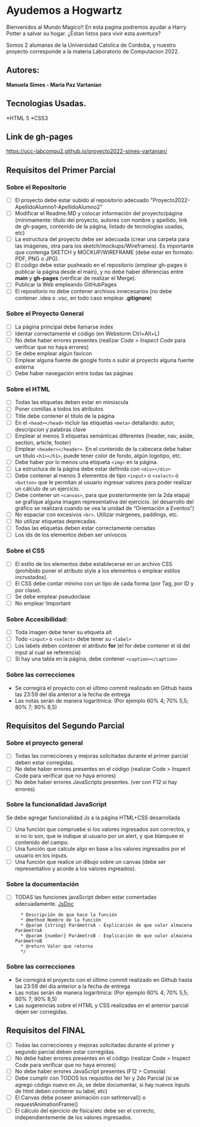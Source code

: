 # Ayudemos a Hogwartz
Bienvenidos al Mundo Magico!! En esta pagina podremos ayudar a Harry Potter a salvar su hogar. ¿Estan listos para vivir esta aventura?

Somos 2 alumanas de la Universidad Catolica de Cordoba, y nuestro proyecto corresponde a la materia Laboratorio de Computacion 2022.

## Autores: 
 **Manuela Simes - Maria Paz Vartanian**

 ## Tecnologias Usadas. 
 *HTML 5
 *CSS3

 ## Link de gh-pages 
https://ucc-labcompu2.github.io/proyecto2022-simes-vartanian/




## Requisitos del Primer Parcial

### Sobre el Repositorio
- [ ] El proyecto debe estar subido al repositorio adecuado "Proyecto2022-ApellidoAlumno1-ApellidoAlumno2"
- [ ] Modificar el Readme.MD y colocar información del proyecto/página (mínimamente: título del proyecto, autores con nombre y apellido, link de gh-pages, contenido de la página,  listado de tecnologías usadas, etc)
- [ ] La estructura del proyecto debe ser adecuada (crear una carpeta para las imágenes, otra para los sketch/mockups/Wireframes). Es importante que contenga SKETCH y MOCKUP/WIREFRAME (debe estar en formato: PDF, PNG o JPG).
- [ ] El código debe estar pusheado en el repositorio (emplear gh-pages ó publicar la página desde el main), y no debe haber diferencias entre **main** y **gh-pages** (verificar de realizar el Merge).
- [ ] Publicar la Web empleando GitHubPages
- [ ] El repositorio no debe contener archivos innecesarios (no debe contener .idea o .vsc, en todo caso emplear **.gitignore**)

### Sobre el Proyecto General
- [ ] La página principal debe llamarse index
- [ ] Identar correctamente el código (en Webstorm Ctrl+Alt+L)
- [ ] No debe haber errores presentes (realizar *Code* > *Inspect Code* para verificar que no haya errores)
- [ ] Se debe emplear algún favicon
- [ ] Emplear alguna fuente de google fonts o subir al proyecto alguna fuente externa
- [ ] Debe haber navegación entre todas las páginas

### Sobre el HTML
- [ ] Todas las etiquetas deben estar en minúscula
- [ ] Poner comillas a todos los atributos
- [ ] Title debe contener el título de la página
- [ ] En el ```<head></head>``` incluir las etiquetas ```<meta>``` detallando: autor, descripcion y palabras clave
- [ ] Emplear al menos 3 etiquetas semánticas diferentes (header, nav, aside, section, article, footer)
- [ ] Emplear ```<header></header>```. En el contenido de la cabecera debe haber un título ```<h1></h1>```, puede tener color de fondo, algún logotipo, etc.
- [ ] Debe haber por lo menos una etiqueta ```<img>``` en la página.
- [ ] La estructura de la página debe estar definida con ```<div></div>```
- [ ] Debe contener al menos 3 elementos de tipo ```<input>``` o ```<select>``` ó ```<button>``` que le permitan al usuario ingresar valores para poder realizar un cálculo de un ejercicio.
- [ ] Debe contener un ```<canvas>```, para que posteriormente (en la 2da etapa) se grafique alguna imagen representativa del ejercicio. (el desarrollo del gráfico se realizará cuando se vea la unidad de “Orientación a Eventos”)
- [ ] No espaciar con excesivos ```<br>```. Utilizar márgenes, paddings, etc.
- [ ] No utilizar etiquetas deprecadas.
- [ ] Todas las etiquetas deben estar correctamente cerradas
- [ ] Los ids de los elementos deben ser unívocos

### Sobre el CSS
- [ ] El estilo de los elementos debe establecerse en un archivo CSS (prohibido poner el atributo style a los elementos o emplear estilos incrustados).
- [ ] El CSS debe contar mínimo con un tipo de cada forma (por Tag, por ID y por clase).
- [ ] Se debe emplear pseudoclase
- [ ] No emplear !important

### Sobre Accesibilidad:
- [ ] Toda imagen debe tener su etiqueta alt
- [ ] Todo ```<input>``` o ```<select>``` debe tener su ```<label>```
- [ ] Los labels deben contener el atributo **for** (el for debe contener el id del input al cual se referencia) 
- [ ] Si hay una tabla en la página, debe contener ```<caption></caption>```

### Sobre las correcciones
* Se corregirá el proyecto con el último commit realizado en Github hasta las 23:59 del día anterior a la fecha de entrega
* Las notas serán de manera logarítmica: (Por ejemplo 60% 4; 70% 5,5; 80% 7; 90% 8,5)



## Requisitos del Segundo Parcial

### Sobre el proyecto general
- [ ] Todas las correcciones y mejoras solicitadas durante el primer parcial deben estar corregidas.
- [ ] No debe haber errores presentes en el código (realizar Code > Inspect Code para verificar que no haya errores)
- [ ] No debe haber errores JavaScripts presentes. (ver con F12 si hay errores)

### Sobre la funcionalidad JavaScript
Se debe agregar funcionalidad Js a la página HTML+CSS desarrollada
- [ ] Una función que compruebe si los valores ingresados son correctos, y si no lo son, que le indique al usuario por un alert, y que blanquee el contenido del campo.
- [ ] Una función que calcule algo en base a los valores ingresados por el usuario en los inputs.
- [ ] Una función que realice un dibujo sobre un canvas (debe ser representativo y acorde a los valores ingreados).

### Sobre la documentación
- [ ] TODAS las funciones javaScript deben estar comentadas adecuadamente. [JsDoc](https://jsdoc.app/about-getting-started.html)
   ```/**
     * Descripción de que hace la función
     * @method Nombre de la función
     * @param {string} ParámetroA - Explicación de que valor almacena ParámetroA
     * @param {number} ParámetroB - Explicación de que valor almacena ParámetroB
     * @return Valor que retorna
     */
   ```
   
### Sobre las correcciones
* Se corregirá el proyecto con el último commit realizado en Github hasta las 23:59 del día anterior a la fecha de entrega
* Las notas serán de manera logarítmica: (Por ejemplo 60% 4; 70% 5,5; 80% 7; 90% 8,5)
* Las sugerencias sobre el HTML y CSS realizadas en el anterior parcial dejen ser corregidas.

   
## Requisitos del FINAL
- [ ] Todas las correcciones y mejoras solicitadas durante el primer y segundo parcial deben estar corregidas.
- [ ] No debe haber errores presentes en el código (realizar Code > Inspect Code para verificar que no haya errores)
- [ ] No debe haber errores JavaScript presentes (F12 > Consola)
- [ ] Debe cumplir con TODOS los requisitos del 1er y 2do Parcial (si se agrego código nuevo en Js, se debe documentar, si hay nuevos inputs de html deben contener su label, etc)
- [ ] El Canvas debe poseer animación con setInterval() o requestAnimationFrame()
- [ ] El cálculo del ejercicio de física/etc debe ser el correcto, independientemente de los valores ingresados.
